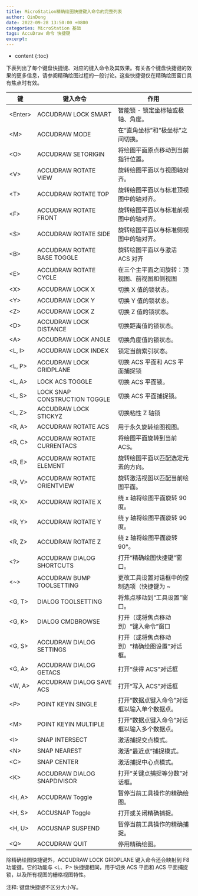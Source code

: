```yaml
---
title: MicroStation精确绘图快捷键入命令的完整列表
author: QinDong
date: 2022-09-28 13:50:00 +0800
categories: MicroStation 基础
tags: AccuDraw 命令 快捷键
excerpt: 
---
```

* content
{:toc}

下表列出了每个键盘快捷键、对应的键入命令及其效果。有关各个键盘快捷键的效果的更多信息，请参阅精确绘图过程的一般讨论。这些快捷键仅在精确绘图窗口具有焦点时有效。 

键 | 键入命令 | 作用
--- | --- | ---
\<Enter\> | ACCUDRAW LOCK SMART | 智能锁 - 锁定坐标轴或极轴、角度。
\<M\> | ACCUDRAW MODE | 在“直角坐标”和“极坐标”之间切换。
\<O\> | ACCUDRAW SETORIGIN | 将绘图平面原点移动到当前指针位置。
\<V\> | ACCUDRAW ROTATE VIEW | 旋转绘图平面以与视图轴对齐。
\<T\> | ACCUDRAW ROTATE TOP | 旋转绘图平面以与标准顶视图中的轴对齐。
\<F\> | ACCUDRAW ROTATE FRONT | 旋转绘图平面以与标准前视图中的轴对齐。
\<S\> | ACCUDRAW ROTATE SIDE | 旋转绘图平面以与标准侧视图中的轴对齐。
\<B\> | ACCUDRAW ROTATE BASE TOGGLE | 旋转绘图平面以与激活 ACS 对齐
\<E\> | ACCUDRAW ROTATE CYCLE | 在三个主平面之间旋转：顶视图、前视图和侧视图
\<X\> | ACCUDRAW LOCK X | 切换 X 值的锁状态。
\<Y\> | ACCUDRAW LOCK Y | 切换 Y 值的锁状态。
\<Z\> | ACCUDRAW LOCK Z | 切换 Z 值的锁状态。
\<D\> | ACCUDRAW LOCK DISTANCE | 切换距离值的锁状态。
\<A\> | ACCUDRAW LOCK ANGLE | 切换角度值的锁状态。
\<L, I\> | ACCUDRAW LOCK INDEX | 锁定当前索引状态。
\<L, P\> | ACCUDRAW LOCK GRIDPLANE | 切换 ACS 平面和 ACS 平面捕捉锁
\<L, A\> | LOCK ACS TOGGLE | 切换 ACS 平面锁。
\<L, S\> | LOCK SNAP CONSTRUCTION TOGGLE | 切换 ACS 平面捕捉锁。
\<L, Z\> | ACCUDRAW LOCK STICKYZ | 切换粘性 Z 轴锁
\<R, A\> | ACCUDRAW ROTATE ACS | 用于永久旋转绘图视图。
\<R, C\> | ACCUDRAW ROTATE CURRENTACS | 将绘图平面旋转到当前 ACS。
\<R, E\> | ACCUDRAW ROTATE ELEMENT | 旋转绘图平面以匹配选定元素的方向。
\<R, V\> | ACCUDRAW ROTATE ORIENTVIEW | 旋转激活视图以匹配当前绘图平面。
\<R, X\> | ACCUDRAW ROTATE X | 绕 x 轴将绘图平面旋转 90 度。
\<R, Y\> | ACCUDRAW ROTATE Y | 绕 y 轴将绘图平面旋转 90 度。
\<R, Z\> | ACCUDRAW ROTATE Z | 绕 z 轴将绘图平面旋转 90°。
\<?\> | ACCUDRAW DIALOG SHORTCUTS | 打开“精确绘图快捷键”窗口。
\<~\> | ACCUDRAW BUMP TOOLSETTING | 更改工具设置对话框中的控制选项（快捷键为 ~
\<G, T\> | DIALOG TOOLSETTING | 将焦点移动到“工具设置”窗口。
\<G, K\> | DIALOG CMDBROWSE | 打开（或将焦点移动到）“键入命令”窗口
\<G, S\> | ACCUDRAW DIALOG SETTINGS | 打开（或将焦点移动到）“精确绘图设置”对话框。
\<G, A\> | ACCUDRAW DIALOG GETACS | 打开“获得 ACS”对话框
\<W, A\> | ACCUDRAW DIALOG SAVE ACS | 打开“写入 ACS”对话框
\<P\> | POINT KEYIN SINGLE | 打开“数据点键入命令”对话框以输入单个数据点。
\<M\> | POINT KEYIN MULTIPLE | 打开“数据点键入命令”对话框以输入多个数据点。
\<I\> | SNAP INTERSECT | 激活捕捉交点模式。
\<N\> | SNAP NEAREST | 激活“最近点”捕捉模式。
\<C\> | SNAP CENTER | 激活捕捉中心点模式。
\<K\> | ACCUDRAW DIALOG SNAPDIVISOR | 打开“关键点捕捉等分数”对话框。
\<H, A\> | ACCUDRAW Toggle | 暂停当前工具操作的精确绘图。
\<H, S\> | ACCUSNAP Toggle | 打开或关闭精确捕捉。
\<H, U\> | ACCUSNAP SUSPEND | 暂停当前工具操作的精确捕捉。
\<Q\> | ACCUDRAW QUIT | 停用精确绘图。

除精确绘图快捷键外，ACCUDRAW LOCK GRIDPLANE 键入命令还会映射到 F8 功能键。它的功能与 \<L、P\> 快捷键相同，用于切换 ACS 平面和 ACS 平面捕捉锁，以及所有视图的栅格视图特性。 

注释: 键盘快捷键不区分大小写。 